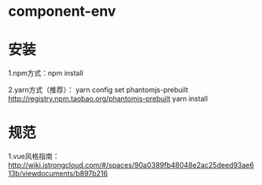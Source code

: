 # component-env

# 安装
1.npm方式：npm install


2.yarn方式（推荐）：
yarn config set phantomjs-prebuilt http://registry.npm.taobao.org/phantomjs-prebuilt
yarn install

# 规范
1.vue风格指南： http://wiki.istrongcloud.com/#/spaces/90a0389fb48048e2ac25deed93ae613b/viewdocuments/b897b216
